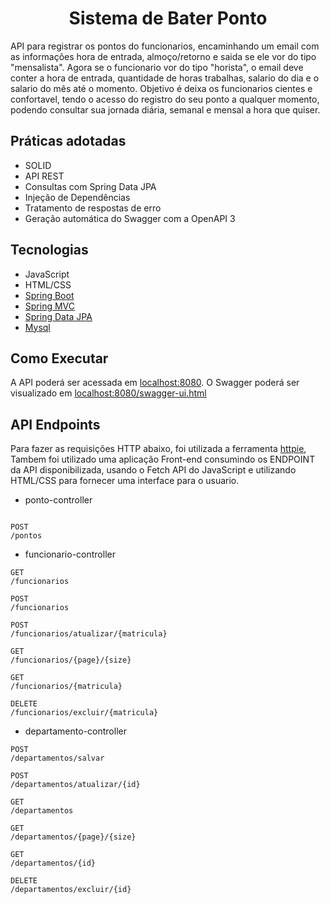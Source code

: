 <h1 align="center">
  Sistema de Bater Ponto
</h1>

API para registrar os pontos do funcionarios, encaminhando um email com as informações hora de entrada, almoço/retorno e saida 
se ele vor do tipo "mensalista". Agora se o funcionario vor do tipo "horista", o email deve conter a hora de entrada, quantidade
de horas trabalhas, salario do dia e o salario do mês até o momento. 
Objetivo é deixa os funcionarios cientes e confortavel, tendo o acesso do registro do seu ponto a qualquer momento, podendo consultar
sua jornada diária, semanal e mensal a hora que quiser. 


## Práticas adotadas

- SOLID
- API REST
- Consultas com Spring Data JPA
- Injeção de Dependências
- Tratamento de respostas de erro
- Geração automática do Swagger com a OpenAPI 3

## Tecnologias
 
- JavaScript
- HTML/CSS
- [Spring Boot](https://spring.io/projects/spring-boot)
- [Spring MVC](https://docs.spring.io/spring-framework/reference/web/webmvc.html)
- [Spring Data JPA](https://spring.io/projects/spring-data-jpa)
- [Mysql](https://dev.mysql.com/downloads/)


## Como Executar

A API poderá ser acessada em [localhost:8080](http://localhost:8080).
O Swagger poderá ser visualizado em [localhost:8080/swagger-ui.html](http://localhost:8080/swagger-ui.html)

## API Endpoints

Para fazer as requisições HTTP abaixo, foi utilizada a ferramenta [httpie]((https://www.postman.com/)),
Tambem foi utilizado uma aplicação Front-end consumindo os ENDPOINT da API disponibilizada, usando o Fetch API do JavaScript
e utilizando HTML/CSS para fornecer uma interface para o usuario.

- ponto-controller
```

POST
/pontos
```
- funcionario-controller
```
GET
/funcionarios

POST
/funcionarios

POST
/funcionarios/atualizar/{matricula}

GET
/funcionarios/{page}/{size}

GET
/funcionarios/{matricula}

DELETE
/funcionarios/excluir/{matricula}
```

- departamento-controller

```
POST
/departamentos/salvar

POST
/departamentos/atualizar/{id}

GET
/departamentos

GET
/departamentos/{page}/{size}

GET
/departamentos/{id}

DELETE
/departamentos/excluir/{id}
```

